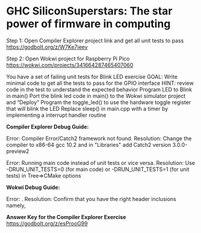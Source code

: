# GHC SiliconSuperstars: The star power of firmware in computing

Step 1: 
Open Compiler Explorer project link and get all unit tests to pass
https://godbolt.org/z/W7Ke7jeev


Step 2:
Open Wokwi project for Raspberry Pi Pico
https://wokwi.com/projects/341664287465407060

You have a set of failing unit tests for Blink LED exercise
GOAL: Write minimal code to get all the tests to pass for the GPIO interface
HINT: review code in the test to understand the expected behavior
Program LED to Blink in main()
Port the blink led code in main() to the Wokwi simulator project and “Deploy”
Program the toggle_led() to use the hardware toggle register that will blink the LED
Replace sleep() in main.cpp with a timer by implementing a interrupt handler routine

**Compiler Explorer Debug Guide:**

Error: Compiler Error/Catch2 framework not found. 
Resolution: Change the compiler to x86-64 gcc 10.2 and in "Libraries" add Catch2 version 3.0.0-preview2

Error: Running main code instead of unit tests or vice versa. 
Resolution: Use -DRUN_UNIT_TESTS=0 (for main code) or -DRUN_UNIT_TESTS=1 (for unit tests) in Tree=>CMake options

**Wokwi Debug Guide:**

Error: .
Resolution: Confirm that you have the right header inclusions namely, 

**Answer Key for the Compiler Explorer Exercise**
https://godbolt.org/z/esProoG99
